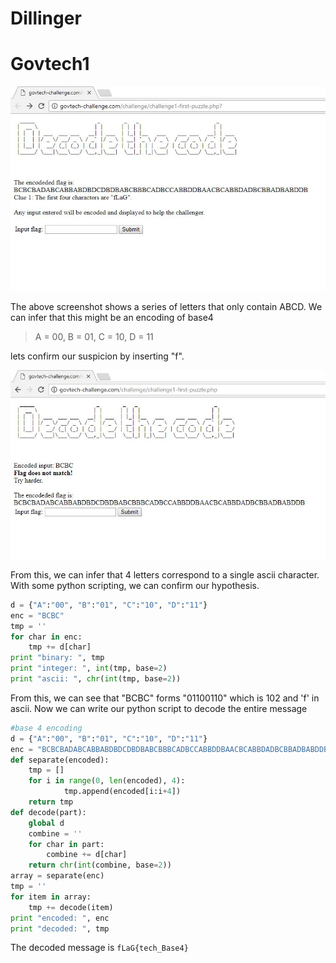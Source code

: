 # Dillinger

# Govtech1
![Screenshot1][screenshot1]

The above screenshot shows a series of letters that only contain ABCD.
We can infer that this might be an encoding of base4
> A = 00, B = 01, C = 10, D = 11

lets confirm our suspicion by inserting "f".

![Screenshot2][screenshot2]

From this, we can infer that 4 letters correspond to a single ascii character.
With some python scripting, we can confirm our hypothesis.
```python
d = {"A":"00", "B":"01", "C":"10", "D":"11"}
enc = "BCBC"
tmp = ''
for char in enc:
    tmp += d[char]
print "binary: ", tmp
print "integer: ", int(tmp, base=2)
print "ascii: ", chr(int(tmp, base=2))
```
From this, we can see that "BCBC" forms "01100110" which is 102 and 'f' in ascii.
Now we can write our python script to decode the entire message

```python
#base 4 encoding
d = {"A":"00", "B":"01", "C":"10", "D":"11"}
enc = "BCBCBADABCABBABDBDCDBDBABCBBBCADBCCABBDDBAACBCABBDADBCBBADBABDDB"
def separate(encoded):
    tmp = []
    for i in range(0, len(encoded), 4):
            tmp.append(encoded[i:i+4])
    return tmp
def decode(part):
    global d
    combine = ''
    for char in part:
        combine += d[char]
    return chr(int(combine, base=2))
array = separate(enc)
tmp = ''
for item in array:
    tmp += decode(item)
print "encoded: ", enc
print "decoded: ", tmp
```
The decoded message is `fLaG{tech_Base4}`

[screenshot1]: screenshots/govtech-web1_i.JPG

[screenshot2]: screenshots/govtech-web1_ii.JPG
